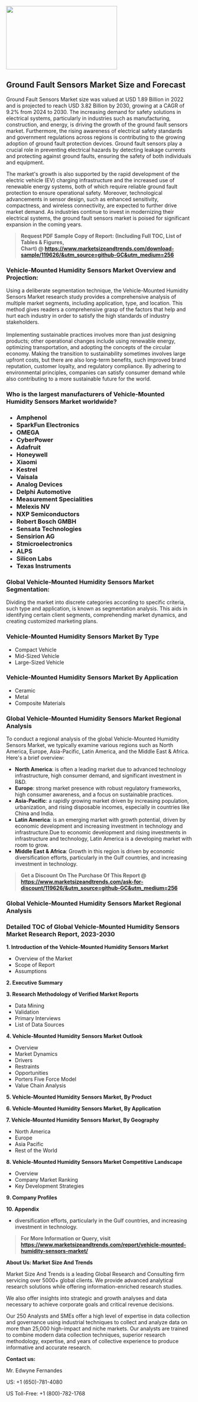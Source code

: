 <p><img class="alignnone size-medium wp-image-20088" src="https://ffe5etoiles.com/wp-content/uploads/2024/12/MST1-300x171.png" alt="" width="300" height="171" /></p><h2>Ground Fault Sensors Market Size and Forecast</h2><p>Ground Fault Sensors Market size was valued at USD 1.89 Billion in 2022 and is projected to reach USD 3.82 Billion by 2030, growing at a CAGR of 9.2% from 2024 to 2030. The increasing demand for safety solutions in electrical systems, particularly in industries such as manufacturing, construction, and energy, is driving the growth of the ground fault sensors market. Furthermore, the rising awareness of electrical safety standards and government regulations across regions is contributing to the growing adoption of ground fault protection devices. Ground fault sensors play a crucial role in preventing electrical hazards by detecting leakage currents and protecting against ground faults, ensuring the safety of both individuals and equipment.</p><p>The market's growth is also supported by the rapid development of the electric vehicle (EV) charging infrastructure and the increased use of renewable energy systems, both of which require reliable ground fault protection to ensure operational safety. Moreover, technological advancements in sensor design, such as enhanced sensitivity, compactness, and wireless connectivity, are expected to further drive market demand. As industries continue to invest in modernizing their electrical systems, the ground fault sensors market is poised for significant expansion in the coming years.</p></p><blockquote id="" class=""><strong>Request PDF Sample Copy of Report: (Including Full TOC, List of Tables &amp; Figures, Chart)&nbsp;@&nbsp;<strong><a href="https://www.marketsizeandtrends.com/download-sample/119626/&utm_source=github-GC&utm_medium=256" target="_blank">https://www.marketsizeandtrends.com/download-sample/119626/&utm_source=github-GC&utm_medium=256</a></strong></strong></blockquote><h3 id="" class="">Vehicle-Mounted Humidity Sensors Market&nbsp;Overview and Projection:</h3><p id="" class="">Using a deliberate segmentation technique, the Vehicle-Mounted Humidity Sensors Market research study provides a comprehensive analysis of multiple market segments, including application, type, and location. This method gives readers a comprehensive grasp of the factors that help and hurt each industry in order to satisfy the high standards of industry stakeholders. <br /> <br />Implementing sustainable practices involves more than just designing products; other operational changes include using renewable energy, optimizing transportation, and adopting the concepts of the circular economy. Making the transition to sustainability sometimes involves large upfront costs, but there are also long-term benefits, such improved brand reputation, customer loyalty, and regulatory compliance. By adhering to environmental principles, companies can satisfy consumer demand while also contributing to a more sustainable future for the world.</p><h3 id="" class="">Who is the largest manufacturers of&nbsp;Vehicle-Mounted Humidity Sensors Market worldwide?</h3><h3 class=""><p><ul><li>Amphenol </li><li> SparkFun Electronics </li><li> OMEGA </li><li> CyberPower </li><li> Adafruit </li><li> Honeywell </li><li> Xiaomi </li><li> Kestrel </li><li> Vaisala </li><li> Analog Devices </li><li> Delphi Automotive </li><li> Measurement Specialities </li><li> Melexis NV </li><li> NXP Semiconductors </li><li> Robert Bosch GMBH </li><li> Sensata Technologies </li><li> Sensirion AG </li><li> Stmicroelectronics </li><li> ALPS </li><li> Silicon Labs </li><li> Texas Instruments</li></ul></p></h3><h3 id="" class="">Global&nbsp;Vehicle-Mounted Humidity Sensors Market Segmentation:</h3><p id="" class="">Dividing the market into discrete categories according to specific criteria, such type and application, is known as segmentation analysis. This aids in identifying certain client segments, comprehending market dynamics, and creating customized marketing plans.</p><h3 id="" class="">Vehicle-Mounted Humidity Sensors Market&nbsp;By Type</h3><p><p><ul><li>Compact Vehicle </li><li> Mid-Sized Vehicle </li><li> Large-Sized Vehicle</p></li></ul></p></p><h3 id="" class="">Vehicle-Mounted Humidity Sensors Market&nbsp;By Application</h3><p class=""><p><ul><li>Ceramic </li><li> Metal </li><li> Composite Materials</li></ul></p></p><h3 id="" class="">Global Vehicle-Mounted Humidity Sensors Market Regional Analysis</h3><p id="" class="">To conduct a regional analysis of the global Vehicle-Mounted Humidity Sensors Market, we typically examine various regions such as North America, Europe, Asia-Pacific, Latin America, and the Middle East &amp; Africa. Here's a brief overview:</p><ul><li><strong>North America</strong>: is often a leading market due to advanced technology infrastructure, high consumer demand, and significant investment in R&amp;D.</li><li><strong>Europe</strong>: strong market presence with robust regulatory frameworks, high consumer awareness, and a focus on sustainable practices.</li><li><strong>Asia-Pacific</strong>: a rapidly growing market driven by increasing population, urbanization, and rising disposable incomes, especially in countries like China and India.</li><li><strong>Latin America</strong>: is an emerging market with growth potential, driven by economic development and increasing investment in technology and infrastructure.Due to economic development and rising investments in infrastructure and technology, Latin America is a developing market with room to grow.</li><li><strong>Middle East &amp; Africa</strong>: Growth in this region is driven by economic diversification efforts, particularly in the Gulf countries, and increasing investment in technology.</li></ul><blockquote id="" class=""><strong>Get a Discount On The Purchase Of This Report @ <strong><a href="https://www.marketsizeandtrends.com/ask-for-discount/119626/&utm_source=github-GC&utm_medium=256" target="_blank">https://www.marketsizeandtrends.com/ask-for-discount/119626/&utm_source=github-GC&utm_medium=256</a></strong></strong></blockquote><h3 id="" class="">Global Vehicle-Mounted Humidity Sensors Market Regional Analysis</h3><h3 id="" class="">Detailed TOC of Global Vehicle-Mounted Humidity Sensors Market Research Report, 2023-2030</h3><p id="" class=""><strong>1. Introduction of the Vehicle-Mounted Humidity Sensors Market</strong></p><ul><li>Overview of the Market</li><li>Scope of Report</li><li>Assumptions</li></ul><p id="" class=""><strong>2. Executive Summary</strong></p><p id="" class=""><strong>3. Research Methodology of Verified Market Reports</strong></p><ul><li>Data Mining</li><li>Validation</li><li>Primary Interviews</li><li>List of Data Sources</li></ul><p id="" class=""><strong>4. Vehicle-Mounted Humidity Sensors Market Outlook</strong></p><ul><li>Overview</li><li>Market Dynamics</li><li>Drivers</li><li>Restraints</li><li>Opportunities</li><li>Porters Five Force Model</li><li>Value Chain Analysis</li></ul><p id="" class=""><strong>5. Vehicle-Mounted Humidity Sensors Market, By Product</strong></p><p id="" class=""><strong>6. Vehicle-Mounted Humidity Sensors Market, By Application</strong></p><p id="" class=""><strong>7. Vehicle-Mounted Humidity Sensors Market, By Geography</strong></p><ul><li>North America</li><li>Europe</li><li>Asia Pacific</li><li>Rest of the World</li></ul><p id="" class=""><strong>8. Vehicle-Mounted Humidity Sensors Market Competitive Landscape</strong></p><ul><li>Overview</li><li>Company Market Ranking</li><li>Key Development Strategies</li></ul><p id="" class=""><strong>9. Company Profiles</strong></p><p id="" class=""><strong>10. Appendix</strong></p><ul><li>diversification efforts, particularly in the Gulf countries, and increasing investment in technology.</li></ul><blockquote id="" class=""><strong>For More Information or Query, visit <strong><strong><a href="https://www.marketsizeandtrends.com/report/vehicle-mounted-humidity-sensors-market/" target="_blank">https://www.marketsizeandtrends.com/report/vehicle-mounted-humidity-sensors-market/</a></strong></strong></strong></blockquote><p id="" class=""><strong>About Us: Market Size And Trends</strong></p><p id="" class="">Market Size And Trends is a leading Global Research and Consulting firm servicing over 5000+ global clients. We provide advanced analytical research solutions while offering information-enriched research studies.</p><p id="" class="">We also offer insights into strategic and growth analyses and data necessary to achieve corporate goals and critical revenue decisions.</p><p id="" class="">Our 250 Analysts and SMEs offer a high level of expertise in data collection and governance using industrial techniques to collect and analyze data on more than 25,000 high-impact and niche markets. Our analysts are trained to combine modern data collection techniques, superior research methodology, expertise, and years of collective experience to produce informative and accurate research.</p><p id="" class=""><strong>Contact us:</strong></p><p id="" class="">Mr. Edwyne Fernandes</p><p id="" class="">US: +1 (650)-781-4080</p><p id="" class="">US Toll-Free: +1 (800)-782-1768</p>

